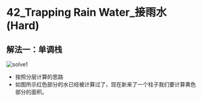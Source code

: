 # 42_Trapping Rain Water_接雨水(Hard)

## 解法一：单调栈

![solve1](https://cdn.acwing.com/media/article/image/2019/11/21/1156_9070ea5e0c-WX20191120-222409@2x.png)

- 按照分层计算的思路
- 如图所示红色部分的水已经被计算过了，现在新来了一个柱子我们要计算黄色部分的面积。
